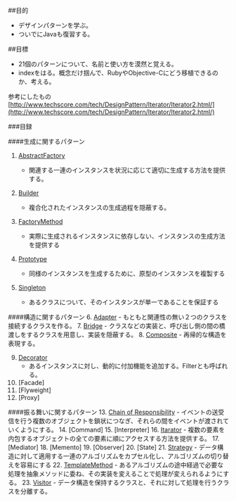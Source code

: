 ##目的
- デザインパターンを学ぶ。
- ついでにJavaも復習する。


##目標
- 21個のパターンについて、名前と使い方を漠然と覚える。
- indexをはる。概念だけ掴んで、RubyやObjective-Cにどう移植できるのか、考える。

参考にしたもの
[http://www.techscore.com/tech/DesignPattern/Iterator/Iterator2.html/](http://www.techscore.com/tech/DesignPattern/Iterator/Iterator2.html/)


###目録

####生成に関するパターン
1. [AbstractFactory](./assets/mds/abstract_factory.md)
	- 関連する一連のインスタンスを状況に応じて適切に生成する方法を提供する。

2. [Builder](./assets/mds/builder.md)
	- 複合化されたインスタンスの生成過程を隠蔽する。

3. [FactoryMethod](./assets/mds/FactoryMethod.md)
	- 実際に生成されるインスタンスに依存しない、インスタンスの生成方法を提供する

4. [Prototype](./assets/mds/prototype.md)
	- 同様のインスタンスを生成するために、原型のインスタンスを複製する
5. [Singleton](./assets/mds/Singleton.md)
	- あるクラスについて、そのインスタンスが単一であることを保証する

####構造に関するパターン
6. [Adapter](./assets/mds/Adapter.md)
	- もともと関連性の無い２つのクラスを接続するクラスを作る。
7. [Bridge](./assets/mds/bridge.md)
	- クラスなどの実装と、呼び出し側の間の橋渡しをするクラスを用意し、実装を隠蔽する。
8. [Composite](./assets/mds/composite.md)
	- 再帰的な構造を表現する。
	
9. [Decorator](./assets/mds/decorator.md)
	- あるインスタンスに対し、動的に付加機能を追加する。Filterとも呼ばれる。
10. [Facade]
11. [Flyweight]
12. [Proxy]

####振る舞いに関するパターン
13. [Chain of Responsibility](./assets/mds/chain_of_responsibility.md)
	- イベントの送受信を行う複数のオブジェクトを鎖状につなぎ、それらの間をイベントが渡されていくようにする。
14. [Command]
15. [Interpreter]
16. [Itarator](./assets/mds/Iterator.md) 
	- 複数の要素を内包するオブジェクトの全ての要素に順にアクセスする方法を提供する。
17. [Mediator]
18. [Memento]
19. [Observer]
20. [State]
21. [Strategy](./assets/mds/strategy.md)
	- データ構造に対して適用する一連のアルゴリズムをカプセル化し、アルゴリズムの切り替えを容易にする
22. [TemplateMethod](./assets/mds/TemplateMethod.md)
	- あるアルゴリズムの途中経過で必要な処理を抽象メソッドに委ね、その実装を変えることで処理が変えられるようにする。
23. [Visitor](./assets/mds/visitor.md)
	- データ構造を保持するクラスと、それに対して処理を行うクラスを分離する。

